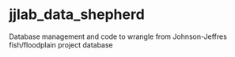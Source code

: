 # jjlab_data_shepherd
Database management and code to wrangle from Johnson-Jeffres fish/floodplain project database
